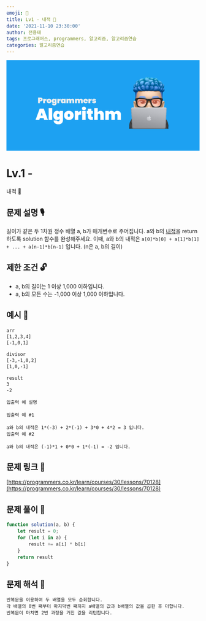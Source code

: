 ```yaml
---
emoji: 🥸
title: Lv1 - 내적 🥷
date: '2021-11-10 23:30:00'
author: 전용태
tags: 프로그래머스, programmers, 알고리즘, 알고리즘연습
categories: 알고리즘연습
---
```


![img_a.png](img_a.png)

# Lv.1 - 
내적 🥷

## **문제 설명 🎙**

길이가 같은 두 1차원 정수 배열 a, b가 매개변수로 주어집니다. a와 b의 [내적](https://en.wikipedia.org/wiki/Dot_product)을 return 하도록 solution 함수를 완성해주세요.
이때, a와 b의 내적은 `a[0]*b[0] + a[1]*b[1] + ... + a[n-1]*b[n-1]` 입니다. (n은 a, b의 길이)

## **제한 조건 🔓**

- a, b의 길이는 1 이상 1,000 이하입니다.
- a, b의 모든 수는 -1,000 이상 1,000 이하입니다.

## 예시 👀

```
arr
[1,2,3,4]
[-1,0,1]
```

```
divisor
[-3,-1,0,2]
[1,0,-1]
```

```
result
3
-2
```

```
입출력 예 설명

입출력 예 #1

a와 b의 내적은 1*(-3) + 2*(-1) + 3*0 + 4*2 = 3 입니다.
입출력 예 #2

a와 b의 내적은 (-1)*1 + 0*0 + 1*(-1) = -2 입니다.
```

## 문제 링크 📎

[https://programmers.co.kr/learn/courses/30/lessons/70128](https://programmers.co.kr/learn/courses/30/lessons/70128)

## 문제 풀이 🤔

```jsx
function solution(a, b) {
    let result = 0;
    for (let i in a) {
        result += a[i] * b[i]
    }
    return result
}
```

## 문제 해석 🥸

```
반복문을 이용하여 두 배열을 모두 순회합니다.
각 배열의 0번 째부터 마지막번 째까지 a배열의 값과 b배열의 값을 곱한 후 더합니다.
반복문이 마치면 2번 과정을 거친 값을 리턴합니다.
```

<br />
<br />